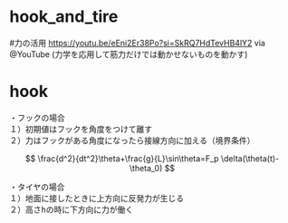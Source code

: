 # hook_and_tire

#力の活用 
https://youtu.be/eEni2Er38Po?si=SkRQ7HdTevHB4lY2 via @YouTube 
(力学を応用して筋力だけでは動かせないものを動かす)

# hook
<pre>
・フックの場合
１）初期値はフックを角度をつけて離す
２）力はフックがある角度になったら接線方向に加える（境界条件）
</pre>
$$
\frac{d^2}{dt^2}\theta+\frac{g}{L}\sin\theta=F_p \delta(\theta(t)-\theta_0)
$$
<pre>
・タイヤの場合
１）地面に接したときに上方向に反発力が生じる
２）高さhの時に下方向に力が働く
</pre>
